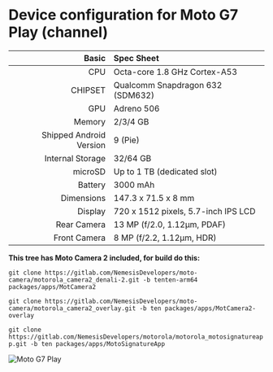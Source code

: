 
Device configuration for Moto G7 Play (channel)
==================================

Basic   | Spec Sheet
-------:|:-------------------------
CPU     | Octa-core 1.8 GHz Cortex-A53
CHIPSET | Qualcomm Snapdragon 632 (SDM632)
GPU     | Adreno 506
Memory  | 2/3/4 GB
Shipped Android Version | 9 (Pie)
Internal Storage | 32/64 GB
microSD | Up to 1 TB (dedicated slot)
Battery | 3000 mAh
Dimensions | 147.3 x 71.5 x 8 mm 
Display | 720 x 1512  pixels, 5.7-inch IPS LCD
Rear Camera  | 13 MP (f/2.0, 1.12µm, PDAF)
Front Camera | 8 MP (f/2.2, 1.12µm, HDR)

**This tree has Moto Camera 2 included, for build do this:**

`git clone https://gitlab.com/NemesisDevelopers/moto-camera/motorola_camera2_denali-2.git -b tenten-arm64 packages/apps/MotCamera2`

`git clone https://gitlab.com/NemesisDevelopers/moto-camera/motorola_camera2_overlay.git -b ten packages/apps/MotCamera2-overlay`

`git clone https://gitlab.com/NemesisDevelopers/motorola/motorola_motosignatureapp.git -b ten packages/apps/MotoSignatureApp`

![Moto G7 Play](https://fdn2.gsmarena.com/vv/pics/motorola/motorola-moto-g7-play-1.jpg "Moto G7 Play")
